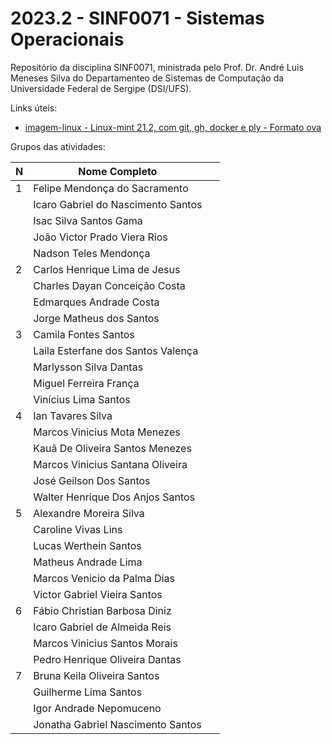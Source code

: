 # 2023.2 - SINF0071 - Sistemas Operacionais

Repositório da disciplina SINF0071, ministrada pelo Prof. Dr. André Luis Meneses Silva do Departamenteo de Sistemas de Computação da Universidade Federal de Sergipe (DSI/UFS).           


Links úteis:

 - [imagem-linux - Linux-mint 21.2, com git, gh, docker e ply - Formato ova](https://drive.google.com/file/d/1fMQwl5DlUCSzIikqoLmL1btlwz3e1Zzn/view?usp=sharing)
 

Grupos das atividades:


N|Nome Completo   | &nbsp;
-|----------------|-------------------
1|Felipe Mendonça do Sacramento | &nbsp;
&nbsp;|Icaro Gabriel do Nascimento Santos | &nbsp;
&nbsp;|Isac Silva Santos Gama | &nbsp;
&nbsp;|João Victor Prado Viera Rios | &nbsp;
&nbsp;|Nadson Teles Mendonça | &nbsp;
2|Carlos Henrique Lima de Jesus| &nbsp;
&nbsp;|Charles Dayan Conceição Costa| &nbsp;
&nbsp;|Edmarques Andrade Costa| &nbsp;
&nbsp;|Jorge Matheus dos Santos| &nbsp;
3|Camila Fontes Santos |&nbsp;
&nbsp;|Laila Esterfane dos Santos Valença|&nbsp;
&nbsp;|Marlysson Silva Dantas|&nbsp;
&nbsp;|Miguel Ferreira França|&nbsp;
&nbsp;|Vinícius Lima Santos|&nbsp;
4|Ian Tavares Silva |&nbsp;
&nbsp;|Marcos Vinicius Mota Menezes|&nbsp;
&nbsp;|Kauã De Oliveira Santos Menezes|&nbsp;
&nbsp;|Marcos Vinicius Santana Oliveira|&nbsp;
&nbsp;|José Geilson Dos Santos|&nbsp;
&nbsp;|Walter Henrique Dos Anjos Santos|&nbsp;
5|Alexandre Moreira Silva|&nbsp;
&nbsp;|Caroline Vivas Lins|&nbsp;
&nbsp;|Lucas Werthein Santos|&nbsp;
&nbsp;|Matheus Andrade Lima|&nbsp;
&nbsp;|Marcos Venicio da Palma Dias|&nbsp;
&nbsp;|Victor Gabriel Vieira Santos|&nbsp;
6| Fábio Christian Barbosa Diniz|&nbsp;
&nbsp;|Icaro Gabriel de Almeida Reis|&nbsp;
&nbsp;|Marcos Vinicius Santos Morais|&nbsp;
&nbsp;|Pedro Henrique Oliveira Dantas|&nbsp;
7|Bruna Keila Oliveira Santos|&nbsp;
&nbsp;|Guilherme Lima Santos|&nbsp;
&nbsp;|Igor Andrade Nepomuceno|&nbsp;
&nbsp;|Jonatha Gabriel Nascimento Santos|&nbsp;







